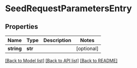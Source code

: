 # SeedRequestParametersEntry

## Properties
Name | Type | Description | Notes
------------ | ------------- | ------------- | -------------
**string** | **str** |  | [optional] 

[[Back to Model list]](../README.md#documentation-for-models) [[Back to API list]](../README.md#documentation-for-api-endpoints) [[Back to README]](../README.md)


